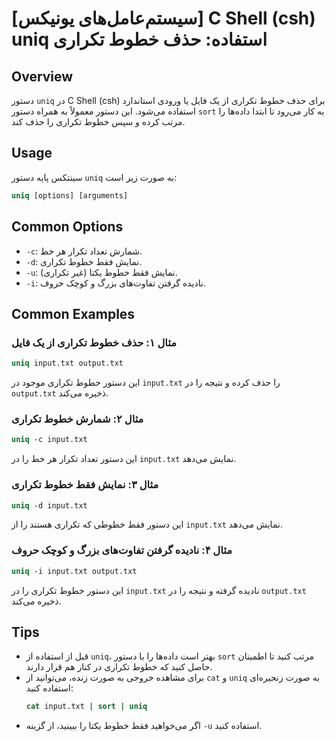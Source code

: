 # [سیستم‌عامل‌های یونیکس] C Shell (csh) uniq استفاده: حذف خطوط تکراری

## Overview
دستور `uniq` در C Shell (csh) برای حذف خطوط تکراری از یک فایل یا ورودی استاندارد استفاده می‌شود. این دستور معمولاً به همراه دستور `sort` به کار می‌رود تا ابتدا داده‌ها را مرتب کرده و سپس خطوط تکراری را حذف کند.

## Usage
سینتکس پایه دستور `uniq` به صورت زیر است:

```csh
uniq [options] [arguments]
```

## Common Options
- `-c`: شمارش تعداد تکرار هر خط.
- `-d`: نمایش فقط خطوط تکراری.
- `-u`: نمایش فقط خطوط یکتا (غیر تکراری).
- `-i`: نادیده گرفتن تفاوت‌های بزرگ و کوچک حروف.

## Common Examples
### مثال ۱: حذف خطوط تکراری از یک فایل
```csh
uniq input.txt output.txt
```
این دستور خطوط تکراری موجود در `input.txt` را حذف کرده و نتیجه را در `output.txt` ذخیره می‌کند.

### مثال ۲: شمارش خطوط تکراری
```csh
uniq -c input.txt
```
این دستور تعداد تکرار هر خط را در `input.txt` نمایش می‌دهد.

### مثال ۳: نمایش فقط خطوط تکراری
```csh
uniq -d input.txt
```
این دستور فقط خطوطی که تکراری هستند را از `input.txt` نمایش می‌دهد.

### مثال ۴: نادیده گرفتن تفاوت‌های بزرگ و کوچک حروف
```csh
uniq -i input.txt output.txt
```
این دستور خطوط تکراری را در `input.txt` نادیده گرفته و نتیجه را در `output.txt` ذخیره می‌کند.

## Tips
- قبل از استفاده از `uniq`، بهتر است داده‌ها را با دستور `sort` مرتب کنید تا اطمینان حاصل کنید که خطوط تکراری در کنار هم قرار دارند.
- برای مشاهده خروجی به صورت زنده، می‌توانید از `cat` و `uniq` به صورت زنجیره‌ای استفاده کنید:
  ```csh
  cat input.txt | sort | uniq
  ```
- اگر می‌خواهید فقط خطوط یکتا را ببینید، از گزینه `-u` استفاده کنید.